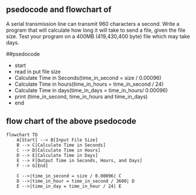 ## psedocode and flowchart of
A serial transmission line can transmit 960 characters a second. Write a program that will calculate how long
it will take to send a file, given the file size. Test your program on a 400MB (419,430,400 byte) file which may
take days.

##psedocode
* start
* read in put file size
* Calculate Time in Seconds(time_in_second = size / 0.00096)
* Calculate Time in hours(time_in_hours = time_in_second / 24)
*  Calculate Time in days(time_in_days = time_in_hours/ 0.00096)
*  print (time_in_second, time_in_hours and time_in_days)
*  end











## flow chart of the above psedocode
```mermaid
flowchart TD
    A[Start] --> B[Input File Size]
    B --> C[Calculate Time in Seconds]
    C --> D[Calculate Time in Hours]
    D --> E[Calculate Time in Days]
    E --> F[Output Time in Seconds, Hours, and Days]
    F --> G[End]

    C -->|time_in_second = size / 0.00096| C
    D -->|time_in_hour = time_in_second / 3600| D
    E -->|time_in_day = time_in_hour / 24| E
